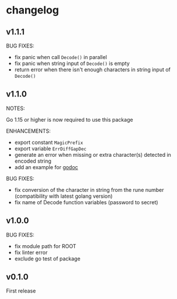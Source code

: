 # changelog

## v1.1.1

BUG FIXES:

* fix panic when call `Decode()` in parallel
* fix panic when string input of `Decode()` is empty
* return error when there isn't enough characters in string input of `Decode()`

## v1.1.0

NOTES:

Go 1.15 or higher is now required to use this package

ENHANCEMENTS:

* export constant `MagicPrefix`
* export variable `ErrDiffGapDec`
* generate an error when missing or extra character(s) detected in encoded string
* add an example for [godoc](https://pkg.go.dev/github.com/jeremmfr/junosdecode#example_)

BUG FIXES:

* fix conversion of the character in string from the rune number (compatibility with latest golang version)
* fix name of Decode function variables (password to secret)

## v1.0.0

BUG FIXES:

* fix module path for ROOT
* fix linter error
* exclude go test of package

## v0.1.0

First release
